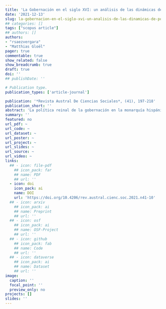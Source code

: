 ```yaml
---
title: 'La Gobernación en el siglo XVI: un análisis de las dinámicas de poder en Chile durante su etapa fundacional'
date: '2021-12-13'
slug: la-gobernacion-en-el-siglo-xvi-un-analisis-de-las-dinamicas-de-poder-en-chile
## categories: []
tags: ["scopus article"]
## authors: []
authors:
- "rsaezvergara"
- "Matthias Gloël"
pager: true
commentable: true
show_related: false
show_breadcrumb: true
draft: true
doi: ''
## publishDate: ''

# Publication type.
publication_types: ['article-journal']

publication: '*Revista Austral De Ciencias Sociales*, (41), 197-218'
publication_short: ''
abstract: 'La política reinal de la gobernación en la monarquía hispánica durante el reinado de los Austrias en el siglo XVI permanece como un período escasamente abordado de forma sistemática, pues el conocimiento existente está limitado a generalizaciones derivadas del paradigma colonialista, que ha relegado a las gobernaciones-reinos al estatus de colonias periféricas sin brindarles mayor atención. Este estudio de la Gobernación en Chile, durante el siglo XVI (1541-1600), busca desentrañar sus dinámicas de poder caracterizadas por el particularismo del territorio. Nos centramos en la institución de la gobernación; las atribuciones del gobernador y el ejercicio del poder, así como identificamos a los principales actores presentes en el reino y los conflictos en torno a ellos que se suscitan a partir del acontecer. El estudio de Chile refleja cómo casos de estudio que guardan una alta complejidad pueden ampliar la comprensión del poder político durante la época, a través del estudio in situ de sus dinámicas de poder. Nuestros hallazgos identifican que, el contexto de coyuntura de conformación política del Estado situado en medio de la guerra fronteriza de Arauco fue determinante en moldear el juego de poder en el reino. Las pugnas de intereses de los actores y variaciones en el poder político de la gobernación son el resultado del contexto primigenio.'
summary: ''
featured: no
url_pdf: ~
url_code: ~
url_dataset: ~
url_poster: ~
url_project: ~
url_slides: ~
url_source: ~
url_video: ~
links:
  ## - icon: file-pdf
    ## icon_pack: far
    ## name: PDF
    ## url: ''
  - icon: doi
    icon_pack: ai
    name: DOI
    url: 'https://doi.org/10.4206/rev.austral.cienc.soc.2021.n41-10'
  ## - icon: arxiv
    ## icon_pack: ai
    ## name: Preprint
    ## url: ''
  ## - icon: osf
    ## icon_pack: ai
    ## name: OSF-Project
    ## url: ''
  ## - icon: github
    ## icon_pack: fab
    ## name: Code
    ## url: ''
  ## - icon: dataverse
    ## icon_pack: ai
    ## name: Dataset
    ## url: ''
image:
  caption: ''
  focal_point: ''
  preview_only: no
projects: []
slides: ''
---
```

